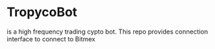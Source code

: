 # TropycoBot

is a high frequency trading cypto bot.
This repo provides connection interface to connect to Bitmex
